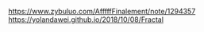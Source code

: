 https://www.zybuluo.com/AfffffFinalement/note/1294357
https://yolandawei.github.io/2018/10/08/Fractal
